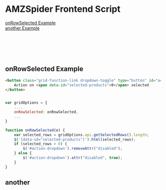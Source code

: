# AMZSpider Frontend Script

[onRowSelected Example](#onRowSelected-Example)<br/>
[another Example](#another)


<br/><br/><br/><br/>
## onRowSelected Example
```html
<button class="grid-function-link dropdown-toggle" type="button" id="action-dropdown" data-toggle="dropdown" aria-haspopup="true" aria-expanded="false" disabled>
    Action on <span data-id="selected-products">0</span> selected
</button>

```

```javascript

var gridOptions = {
    ....
    onRowSelected: onRowSelected,
    ...
}

function onRowSelected(e) {
    var selected_rows = gridOptions.api.getSelectedRows().length;
    $('[data-id="selected-products"]').html(selected_rows);
    if (selected_rows > 0) {
        $('#action-dropdown').removeAttr("disabled");
    } else {
        $('#action-dropdown').attr("disabled", true);
    }
}
```



## another
